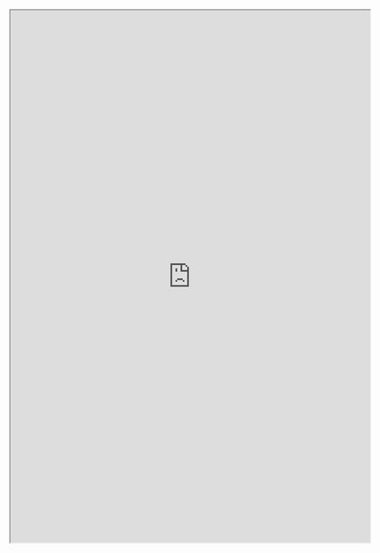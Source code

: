 <iframe src="https://public.tableau.com/views/public_exercise/Dashboard1?:showVizHome=no&:embed=true"
 width="645" height="955"></iframe>
